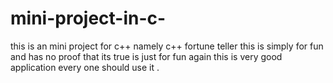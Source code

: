# mini-project-in-c-
this is an mini project for c++ namely c++ fortune teller this is simply for fun and has no proof that its true is just for fun again 
this is very good application every one should use it .
